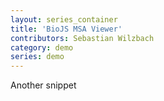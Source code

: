 ```yaml
---
layout: series_container
title: 'BioJS MSA Viewer'
contributors: Sebastian Wilzbach
category: demo
series: demo
---
```


<link type="text/css" rel="stylesheet" href="biojs-vis-msa/css/msa.css" />
<body>
<script src="biojs-vis-msa/build/biojs_vis_msa.min.js"></script>
<script src="//code.jquery.com/jquery-1.11.0.min.js"></script>
<script src="biojs-vis-msa/node_modules/biojs-model/biojs.model.min.js"></script>
<div id='msa'></div>


Another snippet
<div id='msa-ordering'></div>
<script src="/biojs-vis-msa/snippets/msa_ordering.js"></script>

<script>
var msa_viewer = biojs.vis.msa;
var msa = new msa_viewer.msa('msa');
msa.seqmgr.addDummySequences();
</script>
</body>
